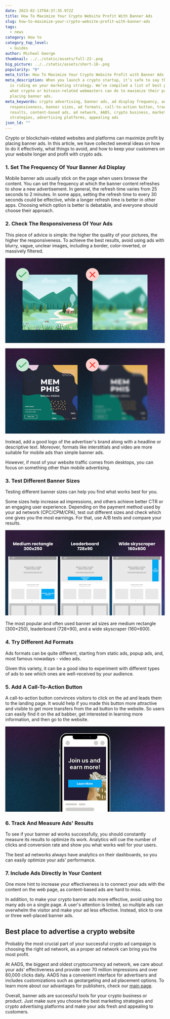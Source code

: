 ```yaml
---
date: 2023-02-13T04:37:35.972Z
title: How To Maximize Your Crypto Website Profit With Banner Ads
slug: how-to-maximize-your-crypto-website-profit-with-banner-ads
tags:
  - news
category: How to
category_top_level:
  - Guides
author: Micheal George
thumbnail: ../../static/assets/full-22-.png
big_picture: ../../static/assets/short-18-.png
popularity: "0"
meta_title: How To Maximize Your Crypto Website Profit with Banner Ads | AADS Blog
meta_description: When you launch a crypto startup, it’s safe to say that a lot
  is riding on your marketing strategy. We’ve compiled a list of best practices
  what crypto or bitcoin-related webmasters can do to maximize their profits by
  placing banner ads.
meta_keywords: crypto advertising, banner ads, ad display frequency, ad
  responsiveness, banner sizes, ad formats, call-to-action button, tracking ad
  results, content-based ads, ad network, AADS, crypto business, marketing
  strategies, advertising platforms, appealing ads
json_ld: ""
---
```

Crypto or blockchain-related websites and platforms can maximize profit by placing banner ads. In this article, we have collected several ideas on how to do it effectively, what things to avoid, and how to keep your customers on your website longer and profit with crypto ads.

### 1. Set The Frequency Of Your Banner Ad Display

Mobile banner ads usually stick on the page when users browse the content. You can set the frequency at which the banner content refreshes to show a new advertisement. In general, the refresh time varies from 25 seconds to 2 minutes. In some apps, setting the refresh time to every 30 seconds could be effective, while a longer refresh time is better in other apps. Choosing which option is better is debatable, and everyone should choose their approach.

### 2. Check The Responsiveness Of Your Ads

This piece of advice is simple: the higher the quality of your pictures, the higher the responsiveness. To achieve the best results, avoid using ads with blurry, vague, unclear images, including a border, color-inverted, or massively filtered. 

![To achieve the best results, avoid using ads with blurry, vague, unclear images, including a border, color-inverted, or massively filtered](../../static/assets/1.1.png "Optimal responsive ad example")

![To achieve the best results, avoid using ads with blurry, vague, unclear images, including a border, color-inverted, or massively filtered. With Logo](../../static/assets/1.2.png "Optimal responsive ad example")

Instead, add a good logo of the advertiser's brand along with a headline or descriptive text. Moreover, formats like interstitials and video are more suitable for mobile ads than simple banner ads. 

However, if most of your website traffic comes from desktops, you can focus on something other than mobile advertising.

### 3. Test Different Banner Sizes

Testing different banner sizes can help you find what works best for you. 

Some sizes help increase ad impressions, and others achieve better CTR or an engaging user experience. Depending on the payment method used by your ad network (CPC/CPM/CPA), test out different sizes and check which one gives you the most earnings. For that, use A/B tests and compare your results. 

![3 different ad formats](../../static/assets/2.1.png "3 different ad formats")

The most popular and often used banner ad sizes are medium rectangle (300×250), leaderboard (728×90), and a wide skyscraper (160×600).

### 4. Try Different Ad Formats

Ads formats can be quite different, starting from static ads, popup ads, and, most famous nowadays - video ads. 

Given this variety, it can be a good idea to experiment with different types of ads to see which ones are well-received by your audience.

### 5. Add A Call-To-Action Button 

A call-to-action button convinces visitors to click on the ad and leads them to the landing page. It would help if you made this button more attractive and visible to get more transfers from the ad button to the website. So users can easily find it on the ad babber, get interested in learning more information, and then go to the website.

![A call-to-action button on an ad](../../static/assets/3.2.png "A call-to-action button on an ad")

### 6. Track And Measure Ads' Results

To see if your banner ad works successfully, you should constantly measure its results to optimize its work. Analytics will cue the number of clicks and conversion rate and show you what works well for your users.  

The best ad networks always have analytics on their dashboards, so you can easily optimize your ads' performance.  

### 7. Include Ads Directly In Your Content

One more hint to increase your effectiveness is to connect your ads with the content on the web page, as content-based ads are hard to miss. 

In addition, to make your crypto banner ads more effective, avoid using too many ads on a single page. A user's attention is limited, so multiple ads can overwhelm the visitor and make your ad less effective. Instead, stick to one or three well-placed banner ads. 

## Best place to advertise a crypto website

Probably the most crucial part of your successful crypto ad campaign is choosing the right ad network, as a proper ad network can bring you the most profit.

At AADS, the biggest and oldest cryptocurrency ad network, we care about your ads' effectiveness and provide over 70 million impressions and over 60,000 clicks daily. AADS has a convenient interface for advertisers and includes customizations such as geotargeting and ad placement options. To learn more about our advantages for publishers, check our [main page](https://aads.com/).

Overall, banner ads are successful tools for your crypto business or product. Just make sure you choose the best marketing strategies and crypto advertising platforms and make your ads fresh and appealing to customers.
